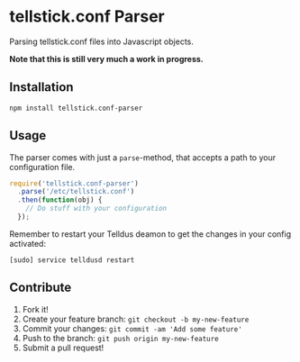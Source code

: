 # tellstick.conf Parser
Parsing tellstick.conf files into Javascript objects.

__Note that this is still very much a work in progress.__

## Installation

```
npm install tellstick.conf-parser
```

## Usage
The parser comes with just a `parse`-method, that accepts a path to your configuration file.

```js
require('tellstick.conf-parser')
  .parse('/etc/tellstick.conf')
  .then(function(obj) {
    // Do stuff with your configuration
  });
```

Remember to restart your Telldus deamon to get the changes in your config activated:
```
[sudo] service telldusd restart
```

## Contribute
1. Fork it!
2. Create your feature branch: `git checkout -b my-new-feature`
3. Commit your changes: `git commit -am 'Add some feature'`
4. Push to the branch: `git push origin my-new-feature`
5. Submit a pull request!
